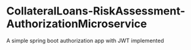 # CollateralLoans-RiskAssessment-AuthorizationMicroservice
A simple spring boot authorization app with JWT implemented
